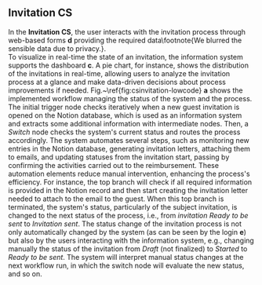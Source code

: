 ## Invitation CS

In the **Invitation CS**, the user interacts with the invitation process through web-based forms **d** providing the required data\footnote{We blurred the sensible data due to privacy.}.  
To visualize in real-time the state of an invitation, the information system supports the dashboard **c**. A pie chart, for instance, shows the distribution of the invitations in real-time, allowing users to analyze the invitation process at a glance and make data-driven decisions about process improvements if needed.
Fig.~\ref{fig:csinvitation-lowcode} **a** shows the implemented workflow managing the status of the system and the process. The initial trigger node checks iteratively when a new guest invitation is opened on the Notion database, which is used as an information system and extracts some additional information with intermediate nodes. Then, a *Switch* node checks the system's current status and routes the process accordingly. The system automates several steps, such as monitoring new entries in the Notion database, generating invitation letters, attaching them to emails, and updating statuses from the invitation start, passing by confirming the activities carried out to the reimbursement. These automation elements reduce manual intervention, enhancing the process's efficiency. For instance, the top branch will check if all required information is provided in the Notion record and then start creating the invitation letter needed to attach to the email to the guest. When this top branch is terminated, the system's status, particularly of the subject invitation, is changed to the next status of the process, i.e., from *invitation Ready to be sent* to *Invitation sent*.
The status change of the invitation process is not only automatically changed by the system (as can be seen by the login **e**) but also by the users interacting with the information system, e.g., changing manually the status of the invitation from *Draft* (not finalized) to *Started* to *Ready to be sent*. The system will interpret manual status changes at the next workflow run, in which the switch node will evaluate the new status, and so on. 
